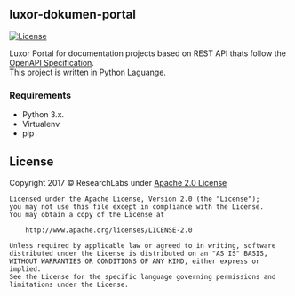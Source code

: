 ## luxor-dokumen-portal

[![License](https://img.shields.io/badge/License-Apache%202.0-blue.svg)](https://opensource.org/licenses/Apache-2.0)

Luxor Portal for documentation projects based on REST API thats follow the [OpenAPI Specification](https://github.com/OAI/OpenAPI-Specification).<br>
This project is written in Python Laguange.

### Requirements

- Python 3.x.
- Virtualenv
- pip

## License

Copyright 2017 © ResearchLabs under [Apache 2.0 License](http://www.apache.org/licenses/LICENSE-2.0)

```
Licensed under the Apache License, Version 2.0 (the "License");
you may not use this file except in compliance with the License.
You may obtain a copy of the License at

    http://www.apache.org/licenses/LICENSE-2.0

Unless required by applicable law or agreed to in writing, software
distributed under the License is distributed on an "AS IS" BASIS,
WITHOUT WARRANTIES OR CONDITIONS OF ANY KIND, either express or implied.
See the License for the specific language governing permissions and
limitations under the License.
```
